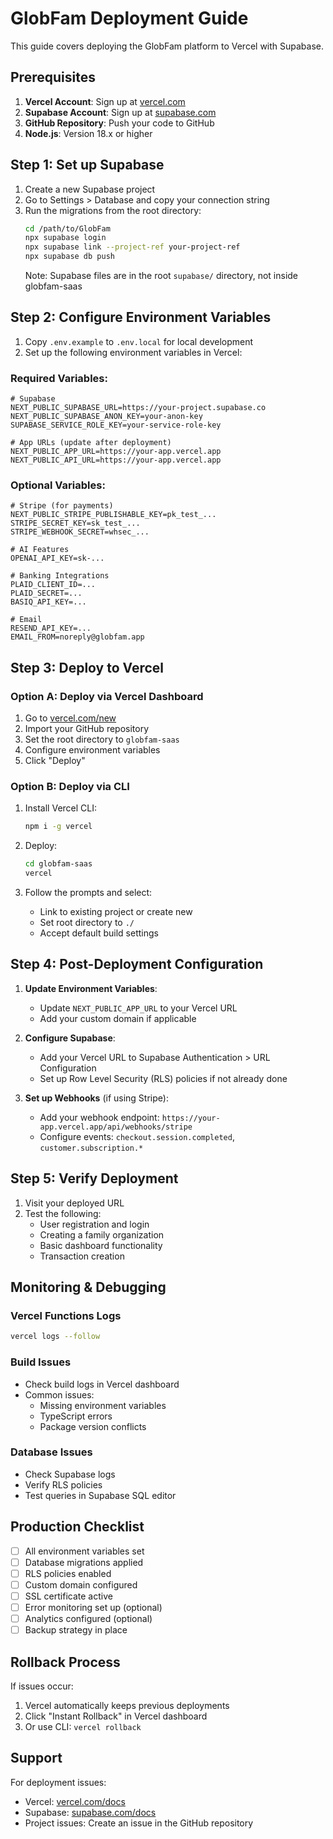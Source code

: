 # GlobFam Deployment Guide

This guide covers deploying the GlobFam platform to Vercel with Supabase.

## Prerequisites

1. **Vercel Account**: Sign up at [vercel.com](https://vercel.com)
2. **Supabase Account**: Sign up at [supabase.com](https://supabase.com)
3. **GitHub Repository**: Push your code to GitHub
4. **Node.js**: Version 18.x or higher

## Step 1: Set up Supabase

1. Create a new Supabase project
2. Go to Settings > Database and copy your connection string
3. Run the migrations from the root directory:
   ```bash
   cd /path/to/GlobFam
   npx supabase login
   npx supabase link --project-ref your-project-ref
   npx supabase db push
   ```
   Note: Supabase files are in the root `supabase/` directory, not inside globfam-saas

## Step 2: Configure Environment Variables

1. Copy `.env.example` to `.env.local` for local development
2. Set up the following environment variables in Vercel:

### Required Variables:
```
# Supabase
NEXT_PUBLIC_SUPABASE_URL=https://your-project.supabase.co
NEXT_PUBLIC_SUPABASE_ANON_KEY=your-anon-key
SUPABASE_SERVICE_ROLE_KEY=your-service-role-key

# App URLs (update after deployment)
NEXT_PUBLIC_APP_URL=https://your-app.vercel.app
NEXT_PUBLIC_API_URL=https://your-app.vercel.app
```

### Optional Variables:
```
# Stripe (for payments)
NEXT_PUBLIC_STRIPE_PUBLISHABLE_KEY=pk_test_...
STRIPE_SECRET_KEY=sk_test_...
STRIPE_WEBHOOK_SECRET=whsec_...

# AI Features
OPENAI_API_KEY=sk-...

# Banking Integrations
PLAID_CLIENT_ID=...
PLAID_SECRET=...
BASIQ_API_KEY=...

# Email
RESEND_API_KEY=...
EMAIL_FROM=noreply@globfam.app
```

## Step 3: Deploy to Vercel

### Option A: Deploy via Vercel Dashboard

1. Go to [vercel.com/new](https://vercel.com/new)
2. Import your GitHub repository
3. Set the root directory to `globfam-saas`
4. Configure environment variables
5. Click "Deploy"

### Option B: Deploy via CLI

1. Install Vercel CLI:
   ```bash
   npm i -g vercel
   ```

2. Deploy:
   ```bash
   cd globfam-saas
   vercel
   ```

3. Follow the prompts and select:
   - Link to existing project or create new
   - Set root directory to `./`
   - Accept default build settings

## Step 4: Post-Deployment Configuration

1. **Update Environment Variables**:
   - Update `NEXT_PUBLIC_APP_URL` to your Vercel URL
   - Add your custom domain if applicable

2. **Configure Supabase**:
   - Add your Vercel URL to Supabase Authentication > URL Configuration
   - Set up Row Level Security (RLS) policies if not already done

3. **Set up Webhooks** (if using Stripe):
   - Add your webhook endpoint: `https://your-app.vercel.app/api/webhooks/stripe`
   - Configure events: `checkout.session.completed`, `customer.subscription.*`

## Step 5: Verify Deployment

1. Visit your deployed URL
2. Test the following:
   - User registration and login
   - Creating a family organization
   - Basic dashboard functionality
   - Transaction creation

## Monitoring & Debugging

### Vercel Functions Logs
```bash
vercel logs --follow
```

### Build Issues
- Check build logs in Vercel dashboard
- Common issues:
  - Missing environment variables
  - TypeScript errors
  - Package version conflicts

### Database Issues
- Check Supabase logs
- Verify RLS policies
- Test queries in Supabase SQL editor

## Production Checklist

- [ ] All environment variables set
- [ ] Database migrations applied
- [ ] RLS policies enabled
- [ ] Custom domain configured
- [ ] SSL certificate active
- [ ] Error monitoring set up (optional)
- [ ] Analytics configured (optional)
- [ ] Backup strategy in place

## Rollback Process

If issues occur:
1. Vercel automatically keeps previous deployments
2. Click "Instant Rollback" in Vercel dashboard
3. Or use CLI: `vercel rollback`

## Support

For deployment issues:
- Vercel: [vercel.com/docs](https://vercel.com/docs)
- Supabase: [supabase.com/docs](https://supabase.com/docs)
- Project issues: Create an issue in the GitHub repository